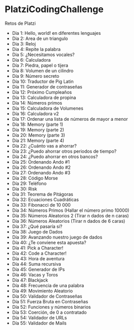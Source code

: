 # PlatziCodingChallenge
Retos de Platzi

* Dia 1: Hello, world! en diferentes lenguajes
* Dia 2: Area de un triangulo
* Dia 3: Reloj
* Dia 4: Repite la palabra
* Dia 5: ¿Necesitamos vocales?
* Día 6: Calculadora
* Día 7: Piedra, papel o tijera
* Día 8: Volumen de un cilindro
* Día 9: Número secreto
* Día 10: Traductor de Pig Latin
* Día 11: Generador de contraseñas
* Día 12: Próximo Cumpleaños
* Día 13: Calculadora de propina
* Día 14: Números primos
* Día 15: Calculadora de Volumenes
* Día 16: Calculadora v2
* Día 17: Ordenar una lista de números de mayor a menor
* Día 18: Memory (parte 1)
* Día 19: Memory (parte 2)
* Día 20: Memory (parte 3)
* Día 21: Memory (parte 4)
* Día 22: ¿Cuánto vas a ahorrar?
* Día 23: ¿Puedo ahorrar otros periodos de tiempo?
* Día 24: ¿Puedo ahorrar en otros bancos?
* Día 25: Ordenando Ando #1
* Día 26: Ordenando Ando #2
* Día 27: Ordenando Ando #3
* Día 28: Código Morse
* Día 29: Teléfono
* Día 30: Risk
* Día 31: Teorema de Pitágoras
* Día 32: Ecuaciones Cuadráticas
* Día 33: Fibonacci de 10 000
* Día 34: Números Primos (Hallar el número primo 10000)
* Día 35: Números Aleatorios 2 (Tirar n dados de n caras)
* Día 36: Números Aleatorios (Tirar n dados de 6 caras)
* Día 37: ¿Qué pasaría si?
* Día 38: Juego de Dados
* Día 39: Avanzando nuestro juego de dados
* Día 40: ¿Te conviene esta apuesta?
* Día 41: Pick a Character!
* Día 42: Code a Character!
* Día 43: Hora de aventura
* Día 44: Suma recursiva
* Día 45: Generador de IPs
* Día 46: Vacas y Toros
* Día 47: Blackjack
* Día 48: Frecuencia de una palabra
* Día 49: Movimiento Aleatorio
* Día 50: Validador de Contraseñas
* Día 51: Fuerza Bruta en Contraseñas
* Día 52: Funciones y números binarios
* Día 53: Coerción, de 0 a contratado
* Día 54: Validador de URLs
* Día 55: Validador de Mails